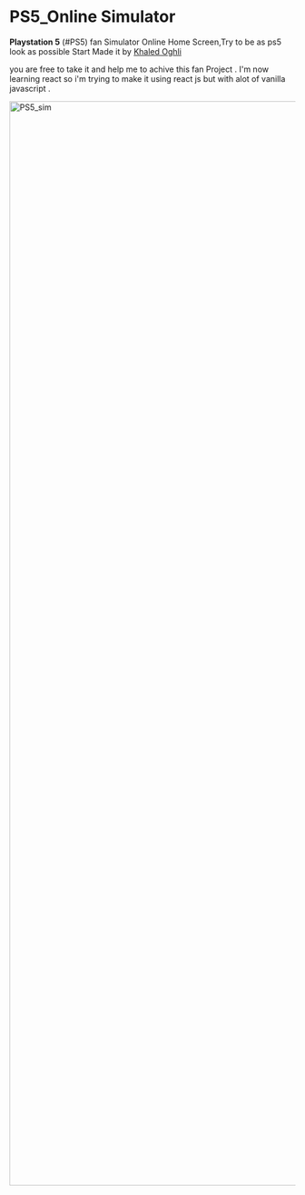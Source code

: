 # PS5_Online Simulator 
<strong>Playstation 5</strong> 
<span> (#PS5) fan Simulator Online Home Screen,Try to be as ps5 look as possible 
Start Made it by <a href="https://www.khaledoghli.com">Khaled Oghli</a>
</span>
  </br>
<p> you are free to take it and help me to achive this fan Project .
I'm now learning react so i'm trying to make it using react js but with alot of vanilla javascript .</p>

<img width="1909" alt="PS5_sim" src="https://user-images.githubusercontent.com/65956317/167122033-02598fd7-de2c-4796-855e-9d6cc9ef1461.png">

